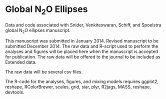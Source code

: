 Global N<sub>2</sub>O Ellipses
==============================

Data and code associated with Snider, Venkiteswaran, Schiff, and Spoelstra global N<sub>2</sub>O ellipses manuscript.

This manuscript was submitted in January 2014. Revised manuscript to be submitted December 2014. The raw data and R-script used to perform the analyses and figures will be placed here when the manuscript is accepted for publication. The raw data will be offered to the journal to be included as Extended data.

The raw data will be several csv files. 

The R-code for the analyses, figures, and mixing models requires ggplot2, reshape, RColorBrewer, scales, grid, siar, plyr, R2jags, MASS, reshape, devtools.
